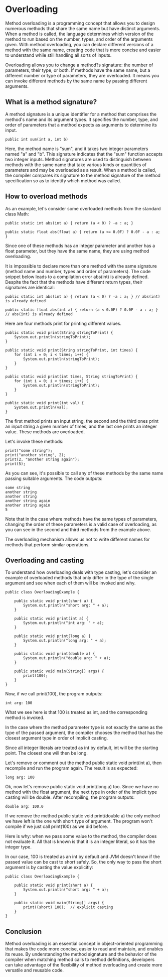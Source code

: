 # Overloading

Method overloading is a programming concept that allows you to design numerous methods that share the 
same name but have distinct arguments. When a method is called, the language determines which version
of the method to run based on the number, types, and order of the arguments given. With method 
overloading, you can declare different versions of a method with the same name, creating code that
is more concise and easier to understand while still handling all sorts of inputs.

Overloading allows you to change a method?s signature: the number of parameters, their type, or both.
If methods have the same name, but a different number or type of parameters, they are overloaded. 
It means you can invoke different methods by the same name by passing different arguments.

## What is a method signature?
A method signature is a unique identifier for a method that comprises the method's name and its 
argument types. It specifies the number, type, and order of parameters that a method expects as 
arguments to determine its input.
```
public int sum(int a, int b)
```
Here, the method name is "sum", and it takes two integer parameters named "a" and "b". This signature 
indicates that the "sum" function accepts two integer inputs. Method signatures are used to distinguish 
between methods with the same name that take various kinds or quantities of parameters and may be
overloaded as a result. When a method is called, the compiler compares its signature to the method 
signature of the method specification so as to identify which method was called.

## How to overload methods
As an example, let's consider some overloaded methods from the standard class Math:
```
public static int abs(int a) { return (a < 0) ? -a : a; }

public static float abs(float a) { return (a <= 0.0F) ? 0.0F - a : a; }
```
Since one of these methods has an integer parameter and another has a float parameter, but they have 
the same name, they are using method overloading.

It is impossible to declare more than one method with the same signature (method name and number, 
types and order of parameters). The code snippet below leads to a compilation error abs(int) is 
already defined. Despite the fact that the methods have different return types, their signatures 
are identical:
```
public static int abs(int a) { return (a < 0) ? -a : a; } // abs(int) is already defined

public static float abs(int a) { return (a < 0.0F) ? 0.0F - a : a; } // abs(int) is already defined
```
Here are four methods print for printing different values.
```
public static void print(String stringToPrint) {
    System.out.println(stringToPrint);
}

public static void print(String stringToPrint, int times) {
    for (int i = 0; i < times; i++) {
        System.out.println(stringToPrint);
    }
}

public static void print(int times, String stringToPrint) {
    for (int i = 0; i < times; i++) {
        System.out.println(stringToPrint);
    }
}

public static void print(int val) {
    System.out.println(val);
}
```
The first method prints an input string, the second and the third ones print an input string a 
given number of times, and the last one prints an integer value. These methods are overloaded.

Let's invoke these methods:
```
print("some string");
print("another string", 2);
print(2, "another string again");
print(5);
```
As you can see, it's possible to call any of these methods by the same name passing suitable arguments.
The code outputs:
```
some string
another string
another string
another string again
another string again
5
```
Note that in the case where methods have the same types of parameters, changing the order of these
parameters is a valid case of overloading, as you can see in the second and third methods from the
example above.

The overloading mechanism allows us not to write different names for methods that perform similar
operations.

## Overloading and casting
To understand how overloading deals with type casting, let's consider an example of overloaded
methods that only differ in the type of the single argument and see when each of them will be invoked 
and why.
```
public class OverloadingExample {

    public static void print(short a) {
        System.out.println("short arg: " + a);
    }

    public static void print(int a) {
        System.out.println("int arg: " + a);
    }

    public static void print(long a) {
        System.out.println("long arg: " + a);
    }

    public static void print(double a) {
        System.out.println("double arg: " + a);
    }

    public static void main(String[] args) {
        print(100);
    }
}
```
Now, if we call print(100), the program outputs:
```
int arg: 100
```
What we see here is that 100 is treated as int, and the corresponding method is invoked.

In the case where the method parameter type is not exactly the same as the type of the passed argument,
the compiler chooses the method that has the closest argument type in order of implicit casting.

Since all integer literals are treated as int by default, int will be the starting point. The closest 
one will then be long.

Let's remove or comment out the method public static void print(int a), then recompile and run the 
program again. The result is as expected:
```
long arg: 100
```
Ok, now let's remove public static void print(long a) too. Since we have no method with the float 
argument, the next type in order of the implicit type casting will be double. After recompiling, 
the program outputs:
```
double arg: 100.0
```
If we remove the method public static void print(double a) the only method we have left is the one 
with short type of argument. The program won't compile if we just call print(100) as we did before.

Here is why: when we pass some value to the method, the compiler does not evaluate it. All that is
known is that it is an integer literal, so it has the integer type.

In our case, 100 is treated as an int by default and JVM doesn't know if the passed value can be
cast to short safely. So, the only way to pass the short argument is by casting the value explicitly:
```
public class OverloadingExample {

    public static void print(short a) {
        System.out.println("short arg: " + a);
    }

    public static void main(String[] args) {
        print((short) 100);  // explicit casting 
    }
}
```

## Conclusion
Method overloading is an essential concept in object-oriented programming that makes the code more 
concise, easier to read and maintain, and enables its reuse. By understanding the method signature 
and the behavior of the compiler when matching method calls to method definitions, developers can 
take advantage of the flexibility of method overloading and create more versatile and reusable code.

